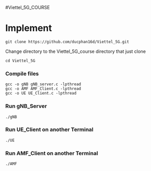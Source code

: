 #Viettel_5G_COURSE
# Implement
```
git clone https://github.com/ducphan16d/Viettel_5G.git
```
Change directory to the Viettel_5G_course directory that just clone
```
cd Viettel_5G
```
### Compile files
```
gcc -o gNB gNB_server.c -lpthread
gcc -o AMF AMF_Client.c -lpthread
gcc -o UE UE_Client.c -lpthread 
```
### Run gNB_Server
```
./gNB
```
### Run UE_Client on another Terminal
```
./UE
```
### Run AMF_Client on another Terminal
```
./AMF
```